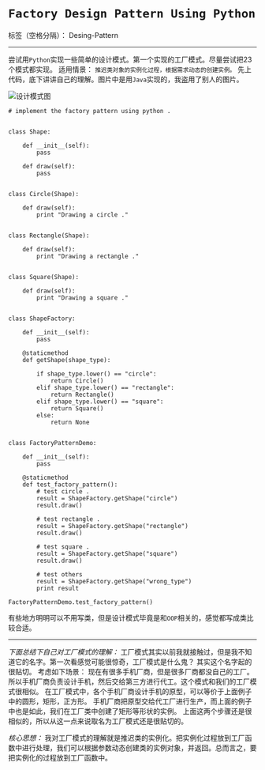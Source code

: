 ﻿# `Factory Design Pattern Using Python `

标签（空格分隔）： Desing-Pattern

---

尝试用`Python`实现一些简单的设计模式。第一个实现的工厂模式。尽量尝试把23个模式都实现。
适用情景： `推迟类对象的实例化过程，根据需求动态的创建实例。`
先上代码，底下讲讲自己的理解。图片中是用`Java`实现的，我盗用了别人的图片。

![设计模式图][1]
```
# implement the factory pattern using python .


class Shape:

    def __init__(self):
        pass

    def draw(self):
        pass


class Circle(Shape):

    def draw(self):
        print "Drawing a circle ."


class Rectangle(Shape):

    def draw(self):
        print "Drawing a rectangle ."


class Square(Shape):

    def draw(self):
        print "Drawing a square ."


class ShapeFactory:

    def __init__(self):
        pass

    @staticmethod
    def getShape(shape_type):

        if shape_type.lower() == "circle":
            return Circle()
        elif shape_type.lower() == "rectangle":
            return Rectangle()
        elif shape_type.lower() == "square":
            return Square()
        else:
            return None


class FactoryPatternDemo:

    def __init__(self):
        pass

    @staticmethod
    def test_factory_pattern():
        # test circle .
        result = ShapeFactory.getShape("circle")
        result.draw()

        # test rectangle .
        result = ShapeFactory.getShape("rectangle")
        result.draw()

        # test square .
        result = ShapeFactory.getShape("square")
        result.draw()

        # test others
        result = ShapeFactory.getShape("wrong_type")
        print result

FactoryPatternDemo.test_factory_pattern()
```
有些地方明明可以不用写类，但是设计模式毕竟是和`OOP`相关的，感觉都写成类比较合适。

---
*下面总结下自己对工厂模式的理解：*
工厂模式其实以前我就接触过，但是我不知道它的名字。第一次看感觉可能很惊奇，工厂模式是什么鬼？
其实这个名字起的很贴切。
考虑如下场景：
现在有很多手机厂商，但是很多厂商都没自己的工厂。所以手机厂商负责设计手机，然后交给第三方进行代工。这个模式和我们的工厂模式很相似。
在工厂模式中，各个手机厂商设计手机的原型，可以等价于上面例子中的圆形，矩形，正方形。
手机厂商把原型交给代工厂进行生产，而上面的例子中也是如此，我们在工厂类中创建了矩形等形状的实例。
上面这两个步骤还是很相似的，所以从这一点来说取名为工厂模式还是很贴切的。

*核心思想：*
我对工厂模式的理解就是推迟类的实例化。把实例化过程放到工厂函数中进行处理，我们可以根据参数动态创建类的实例对象，并返回。总而言之，要把实例化的过程放到工厂函数中。


  [1]: http://www.tutorialspoint.com/design_pattern/images/factory_pattern_uml_diagram.jpg